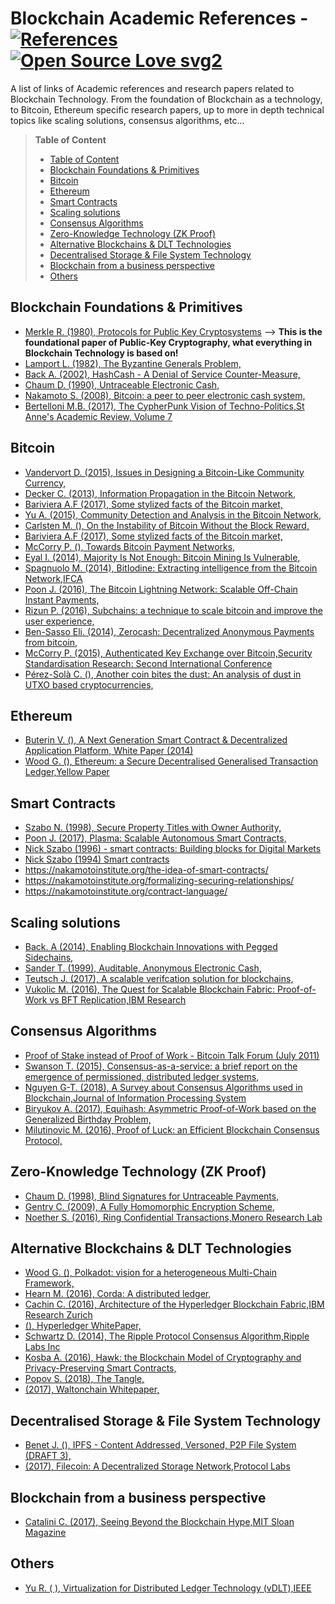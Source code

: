 # Blockchain Academic References - [![References](https://img.shields.io/badge/References-53-<COLOR>.svg)](https://shields.io/) [![Open Source Love svg2](https://badges.frapsoft.com/os/v2/open-source.svg?v=103)](https://github.com/ellerbrock/open-source-badges/)

A list of links of Academic references and research papers related to Blockchain Technology. From the foundation of Blockchain as a technology, to Bitcoin, Ethereum specific research papers, up to more in depth technical topics like scaling solutions, consensus algorithms, etc...

> **Table of Content**
>
> * [Table of Content](#table-of-content)
> * [Blockchain Foundations & Primitives](#blockchain-foundations---primitives)
> * [Bitcoin](#bitcoin)
> * [Ethereum](#ethereum)
> * [Smart Contracts](#smart-contracts)
> * [Scaling solutions](#scaling-solutions)
> * [Consensus Algorithms](#consensus-algorithms)
> * [Zero-Knowledge Technology (ZK Proof)](#zero-knowledge-technology--zk-proof-)
> * [Alternative Blockchains & DLT Technologies](#alternative-blockchains---dlt-technologies)
> * [Decentralised Storage & File System Technology](#decentralised-storage---file-system-technology)
> * [Blockchain from a business perspective](#blockchain-from-a-business-perspective)
> * [Others](#others)


## Blockchain Foundations & Primitives

- [Merkle R. (1980), Protocols for Public Key Cryptosystems](https://www.ralphmerkle.com/papers/Protocols.pdf) --> **This is the foundational paper of Public-Key Cryptography, what everything in Blockchain Technology is based on!**
- [Lamport L. (1982), The Byzantine Generals Problem,](https://lamport.azurewebsites.net/pubs/byz.pdf)
- [Back A. (2002), HashCash - A Denial of Service Counter-Measure,](http://www.hashcash.org/papers/hashcash.pdf)
- [Chaum D. (1990), Untraceable Electronic Cash,](https://dl.acm.org/doi/pdf/10.5555/88314.88969)
- [Nakamoto S. (2008), Bitcoin: a peer to peer electronic cash system,](https://www.ussc.gov/sites/default/files/pdf/training/annual-national-training-seminar/2018/Emerging_Tech_Bitcoin_Crypto.pdf)
- [Bertelloni M.B. (2017), The CypherPunk Vision of Techno-Politics,St Anne's Academic Review, Volume 7](https://st-annes-mcr.org.uk/wp-content/uploads/2013/09/STAAR-7-2017-4.-Barrett-Bertelloni.pdf)

## Bitcoin

- [Vandervort D. (2015), Issues in Designing a Bitcoin-Like Community Currency,](https://fc15.ifca.ai/preproceedings/bitcoin/paper_2.pdf)
- [Decker C. (2013), Information Propagation in the Bitcoin Network,](https://www.dpss.inesc-id.pt/~ler/docencia/rcs1314/papers/P2P2013_041.pdf)
- [Bariviera A.F (2017), Some stylized facts of the Bitcoin market,](https://arxiv.org/pdf/1708.04532.pdf)
- [Yu A. (2015), Community Detection and Analysis in the Bitcoin Network,](https://www.mdpi.com/1099-4300/25/7/1069/pdf)
- [Carlsten M. (), On the Instability of Bitcoin Without the Block Reward,](https://www.cs.princeton.edu/~arvindn/publications/mining_CCS.pdf)
- [Bariviera A.F (2017), Some stylized facts of the Bitcoin market,](https://arxiv.org/pdf/1708.04532.pdf)
- [McCorry P. (), Towards Bitcoin Payment Networks,](https://eprint.iacr.org/2016/408.pdf)
- [Eyal I. (2014), Majority Is Not Enough: Bitcoin Mining Is Vulnerable,](https://www.cs.cornell.edu/~ie53/publications/btcProcFC.pdf)
- [Spagnuolo M. (2014), BitIodine: Extracting intelligence from the Bitcoin Network,IFCA](https://www.ifca.ai/fc14/papers/fc14_submission_11.pdf)
- [Poon J. (2016), The Bitcoin Lightning Network: Scalable Off-Chain Instant Payments,](https://lightning.network/lightning-network-paper.pdf)
- [Rizun P. (2016), Subchains: a technique to scale bitcoin and improve the user experience,](https://www.bitcoinunlimited.info/resources/subchains.pdf)
- [Ben-Sasso Eli. (2014), Zerocash: Decentralized Anonymous Payments from bitcoin,](https://www.ieee-security.org/TC/SP2014/papers/Zerocash_c_DecentralizedAnonymousPaymentsfromBitcoin.pdf)
- [McCorry P. (2015), Authenticated Key Exchange over Bitcoin,Security Standardisation Research: Second International Conference](https://eprint.iacr.org/2015/308.pdf)
- [Pérez-Solà C. (), Another coin bites the dust: An analysis of dust in UTXO based cryptocurrencies,](https://eprint.iacr.org/2018/513.pdf)

## Ethereum

- [Buterin V. (), A Next Generation Smart Contract & Decentralized Application Platform, White Paper (2014)](https://ethereum.org/669c9e2e2027310b6b3cdce6e1c52962/Ethereum_Whitepaper_-_Buterin_2014.pdf)
- [Wood G. (), Ethereum: a Secure Decentralised Generalised Transaction Ledger,Yellow Paper](https://ethereum.github.io/yellowpaper/paper.pdf)

## Smart Contracts

- [Szabo N. (1998), Secure Property Titles with Owner Authority,](https://blog.infocruncher.com/resources/ethereum-whitepaper-annotated/Secure%20Property%20Titles%20with%20Owner%20Authority%20(1998).pdf)
- [Poon J. (2017), Plasma: Scalable Autonomous Smart Contracts,](https://www.plasma.io/plasma.pdf)
- [Nick Szabo (1996) - smart contracts: Building blocks for Digital Markets](https://www.fon.hum.uva.nl/rob/Courses/InformationInSpeech/CDROM/Literature/LOTwinterschool2006/szabo.best.vwh.net/smart_contracts_2.html)
- [Nick Szabo (1994) Smart contracts](https://www.fon.hum.uva.nl/rob/Courses/InformationInSpeech/CDROM/Literature/LOTwinterschool2006/szabo.best.vwh.net/smart.contracts.html)
- https://nakamotoinstitute.org/the-idea-of-smart-contracts/
- https://nakamotoinstitute.org/formalizing-securing-relationships/
- https://nakamotoinstitute.org/contract-language/

## Scaling solutions

- [Back. A (2014), Enabling Blockchain Innovations with Pegged Sidechains,](https://blockstream.com/sidechains.pdf)
- [Sander T. (1999), Auditable, Anonymous Electronic Cash,](https://www.cs.tau.ac.il/~amnon/Papers/ST.crypto99.pdf)
- [Teutsch J. (2017), A scalable verifcation solution for blockchains,](https://people.cs.uchicago.edu/~teutsch/papers/truebit.pdf)
- [Vukolic M. (2016), The Quest for Scalable Blockchain Fabric: Proof-of-Work vs BFT Replication,IBM Research](https://vukolic.github.io/iNetSec_2015.pdf)


## Consensus Algorithms

- [Proof of Stake instead of Proof of Work - Bitcoin Talk Forum (July 2011)](https://bitcointalk.org/index.php?topic=27787.0)
- [Swanson T. (2015), Consensus-as-a-service: a brief report on the emergence of permissioned, distributed ledger systems,](https://www.ofnumbers.com/wp-content/uploads/2015/04/Permissioned-distributed-ledgers.pdf)
- [Nguyen G-T. (2018), A Survey about Consensus Algorithms used in Blockchain,Journal of Information Processing System](https://s3.ap-northeast-2.amazonaws.com/journal-home/journal/jips/fullText/90/jips_530.pdf)
- [Biryukov A. (2017), Equihash: Asymmetric Proof-of-Work based on the Generalized Birthday Problem,](https://core.ac.uk/download/pdf/31227294.pdf)
- [Milutinovic M. (2016), Proof of Luck: an Efficient Blockchain Consensus Protocol,](https://eprint.iacr.org/2017/249.pdf)


## Zero-Knowledge Technology (ZK Proof)

- [Chaum D. (1998), Blind Signatures for Untraceable Payments,](https://sceweb.sce.uhcl.edu/yang/teaching/csci5234WebSecurityFall2011/Chaum-blind-signatures.PDF)
- [Gentry C. (2009), A Fully Homomorphic Encryption Scheme,](https://crypto.stanford.edu/craig/craig-thesis.pdf)
- [Noether S. (2016), Ring Confidential Transactions,Monero Research Lab](https://ledger.pitt.edu/ojs/ledger/article/download/34/61/394#:~:text=The%20Ring%20CT%20protocol%20is,amount%20in%20a%20given%20transaction.)


## Alternative Blockchains & DLT Technologies

- [Wood G. (), Polkadot: vision for a heterogeneous Multi-Chain Framework,](https://www.the-blockchain.com/docs/Gavin%20Wood%20-%20Polkadot%20-%20%20Vision%20For%20A%20Heterogeneous%20Multi-chain%20Framework.pdf)
- [Hearn M. (2016), Corda: A distributed ledger,](https://www.corda.net/content/corda-technical-whitepaper.pdf)
- [Cachin C. (2016), Architecture of the Hyperledger Blockchain Fabric,IBM Research Zurich](https://www.zurich.ibm.com/dccl/papers/cachin_dccl.pdf)
- [ (), Hyperledger WhitePaper,](https://blockchainlab.com/pdf/Hyperledger%20Whitepaper.pdf)
- [Schwartz D. (2014), The Ripple Protocol Consensus Algorithm,Ripple Labs Inc](https://ripple.com/files/ripple_consensus_whitepaper.pdf)
- [Kosba A. (2016), Hawk: the Blockchain Model of Cryptography and Privacy-Preserving Smart Contracts,](https://eprint.iacr.org/2015/675.pdf)
- [Popov S. (2018), The Tangle,](https://assets.ctfassets.net/r1dr6vzfxhev/2t4uxvsIqk0EUau6g2sw0g/45eae33637ca92f85dd9f4a3a218e1ec/iota1_4_3.pdf)
- [ (2017), Waltonchain Whitepaper,](https://www.waltonchain.org/pdf/5edf3d0304205.pdf)

## Decentralised Storage & File System Technology

- [Benet J. (), IPFS - Content Addressed, Versoned, P2P File System (DRAFT 3),](https://ipfs.io/ipfs/QmV9tSDx9UiPeWExXEeH6aoDvmihvx6jD5eLb4jbTaKGps)
- [ (2017), Filecoin: A Decentralized Storage Network,Protocol Labs](https://filecoin.io/filecoin.pdf)

## Blockchain from a business perspective

- [Catalini C. (2017), Seeing Beyond the Blockchain Hype,MIT Sloan Magazine](https://www.proquest.com/openview/27d54ad979f5570e3eac86a9c0ab68d2/1.pdf?pq-origsite=gscholar&cbl=26142)


## Others

- [Yu R. ( ), Virtualization for Distributed Ledger Technology (vDLT),IEEE](https://core.ac.uk/download/pdf/217570748.pdf)




